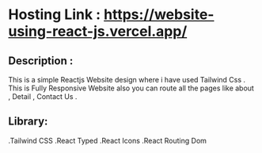 # Hosting Link : https://website-using-react-js.vercel.app/

## Description :
This is a simple Reactjs Website design where i have used Tailwind Css . This is Fully Responsive Website also you can route all the pages like about , Detail , Contact Us .

## Library:
.Tailwind CSS
.React Typed
.React Icons
.React Routing Dom 

 




